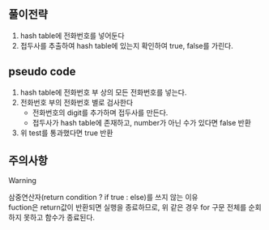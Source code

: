## 풀이전략
1. hash table에 전화번호를 넣어둔다
2. 접두사를 추출하여 hash table에 있는지 확인하여 true, false를 가린다.

## pseudo code
1. hash table에 전화번호 부 상의 모든 전화번호를 넣는다.
2. 전화번호 부의 전화번호 별로 검사한다
    - 전화번호의 digit를 추가하며 접두사를 만든다.
    - 접두사가 hash table에 존재하고, number가 아닌 수가 있다면 false 반환
3. 위 test를 통과했다면 true 반환

## 주의사항
> [!warning]
> 삼중연산자(return condition ? if true : else)를 쓰지 않는 이유  
> fuction은 return값이 반환되면 실행을 종료하므로, 위 같은 경우 for 구문 전체를 순회하지 못하고 함수가 종료된다. 
